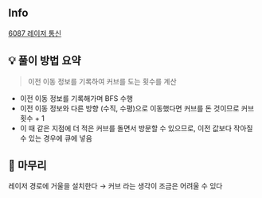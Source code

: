 ## Info
[6087 레이저 통신](https://www.acmicpc.net/problem/6087)

## 💡 풀이 방법 요약
> 이전 이동 정보를 기록하여 커브를 도는 횟수를 계산

- 이전 이동 정보를 기록해가며 BFS 수행
- 이전 이동 정보와 다른 방향 (수직, 수평)으로 이동했다면 커브를 돈 것이므로 커브 횟수 + 1
- 이 때 같은 지점에 더 적은 커브를 돌면서 방문할 수 있으므로, 이전 값보다 작아질 수 있는 경우에 큐에 넣음


## 🙂 마무리
레이저 경로에 거울을 설치한다 → 커브 라는 생각이 조금은 어려울 수 있다